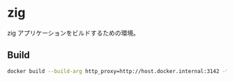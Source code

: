 # zig

zig アプリケーションをビルドするための環境。

## Build

```sh
docker build --build-arg http_proxy=http://host.docker.internal:3142 -t mikoto2000/zig:latest .
```

